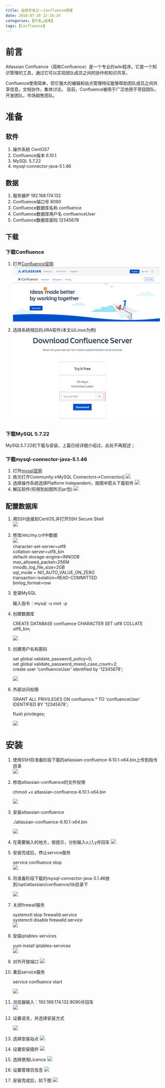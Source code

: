 ```yaml
---
title: 运维开发之——Confluence搭建
date: 2018-07-30 22:16:34
categories: [开发,运维]
tags: [Confluence]
---
```

# 前言
Atlassian Confluence（简称Confluence）是一个专业的wiki程序。它是一个知识管理的工具，通过它可以实现团队成员之间的协作和知识共享。

Confluence使用简单，但它强大的编辑和站点管理特征能够帮助团队成员之间共享信息，文档协作，集体讨论。 目前，Confluence被用于广泛地用于项目团队，开发团队，市场销售团队。

<!--more-->

# 准备
## 软件  
1. 操作系统 CentOS7  
2. Confluence版本 6.10.1
3. MySQL 5.7.22 
4. mysql-connector-java-5.1.46

## 数据
1. 服务器IP 192.168.174.132
2. Confluence端口号 8090
3. Confluence数据库名称 confluence
4. Confluence数据库用户名 confluenceUser
5. Confluence数据库密码 12345678

## 下载 
### 下载Confluence
1. 打开[Confluence官网][1]  
![官网][2]

2. 选择系统相应的JIRA软件(本文以Linux为例) 
![confluence下载][3] 
### 下载MySQL 5.7.22  
MySQL5.7.22的下载与安装，上篇已经详细介绍过，此处不再叙述；  
### 下载mysql-connector-java-5.1.46   
1. 打开[mysql官网][4]
2. 依次打开Community->MySQL Connectors->Connector/j 
![][5]
3. 选择操作系统选择Platform Independent，按图中箭头下载软件 
![][6]  
4. 解压软件(将用到如图所示jar包)
![][7]
## 配置数据库
1. 用SSH连接到CentOS,并打开SSH Secure Shell  
![][8] 
2. 修改/etc/my.cnf中数据   
	![][9]	
	character-set-server=utf8	   
	collation-server=utf8_bin     
	default-storage-engine=INNODB     
	max_allowed_packet=256M	   	
	innodb_log_file_size=2GB     
	sql_mode = NO_AUTO_VALUE_ON_ZERO       
	transaction-isolation=READ-COMMITTED      
	binlog_format=row		  

3. 登录MySQL  
	
	输入指令：mysql -u root -p  
4. 创建数据库  

	CREATE DATABASE confluence CHARACTER SET utf8 COLLATE utf8_bin;     
  
	![][10]   
5. 创建用户名和密码  

	set global validate_password_policy=0;    
	set global validate_password_mixed_case_count=2;    
	create user 'confluenceUser' identified by '12345678';   

	![][11]    
6. 外部访问权限 

	GRANT ALL PRIVILEGES ON confluence.* TO 'confluenceUser' IDENTIFIED BY '12345678';     

	flush privileges;

	![][12]  

# 安装
1. 使用SSH将准备阶段下载的atlassian-confluence-6.10.1-x64.bin上传到指令目录  
![][13]  
2. 修改atlassian-confluence的文件权限 

	chmod +x atlassian-confluence-6.10.1-x64.bin     

	![][14] 
3. 安装atlassian-confluence

	./atlassian-confluence-6.10.1-x64.bin  

	![][15]

4. 在需要输入的地方，按提示，分别输入o,i,1,y并回车 
	![][16]

5. 安装完成后，停止service服务  

	service confluence stop  
	![][17]

6. 将准备阶段下载的mysql-connector-java-5.1.46放到/opt/atlassian/confluence/lib目录下  
  
	![][18]   
7. 关闭firewall服务 
	
	systemctl stop firewalld.service      
	systemctl disable firewalld.service  
	![][19]  
8. 安装iptables-services  

	yum install iptables-services   
	![][20]  

9. 对外开放端口
 ![][21]	
10. 重启service服务  

	service confluence start   

	![][22]

11. 浏览器输入：192.168.174.132:8090并回车  
	![][23]  
12. 设置语言，并选择安装方式

	![][24]  

13. 选择安装站点
![][25]
 
14. 设置安装插件
![][26]  
15. 选择使用Licence
![][27]  
16. 设置管理员信息
![][28]  
17. 安装完成后，如下图
![][29]  




[1]: https://www.atlassian.com/software/confluence
[2]: https://raw.githubusercontent.com/PGzxc/images/master/blog-images/confluence-official-website.png
[3]: https://raw.githubusercontent.com/PGzxc/images/master/blog-images/confluence-download.png
[4]: https://dev.mysql.com/downloads/connector/
[5]: https://raw.githubusercontent.com/PGzxc/images/master/blog-images/confluence-mysql-connect-select.png
[6]: https://raw.githubusercontent.com/PGzxc/images/master/blog-images/confluence-connector-j-download.png
[7]: https://raw.githubusercontent.com/PGzxc/images/master/blog-images/confluence-mysql-connector-j-unzip.png
[8]: https://raw.githubusercontent.com/PGzxc/images/master/blog-images/confluence-ssh.png
[9]: https://raw.githubusercontent.com/PGzxc/images/master/blog-images/confluence-my-cfn.png
[10]: https://raw.githubusercontent.com/PGzxc/images/master/blog-images/confluence-mysql-create-database.png
[11]: https://raw.githubusercontent.com/PGzxc/images/master/blog-images/confluence-mysql-create-user.png
[12]: https://raw.githubusercontent.com/PGzxc/images/master/blog-images/confluence-mysql-user-grant.png
[13]: https://raw.githubusercontent.com/PGzxc/images/master/blog-images/confluence-move-centos.png
[14]: https://raw.githubusercontent.com/PGzxc/images/master/blog-images/confluence-chmod-atlassian.png
[15]: https://raw.githubusercontent.com/PGzxc/images/master/blog-images/confluence-install-atlassia.png
[16]: https://raw.githubusercontent.com/PGzxc/images/master/blog-images/confluence-install-o.png
[17]: https://raw.githubusercontent.com/PGzxc/images/master/blog-images/confluence-service-stop.png
[18]: https://raw.githubusercontent.com/PGzxc/images/master/blog-images/confluence-mysql-connector-j-move.png
[19]: https://raw.githubusercontent.com/PGzxc/images/master/blog-images/confluence-firewall-close.png
[20]: https://raw.githubusercontent.com/PGzxc/images/master/blog-images/confluece-install-iptables.png
[21]: https://raw.githubusercontent.com/PGzxc/images/master/blog-images/confluece-open-port.png
[22]: https://raw.githubusercontent.com/PGzxc/images/master/blog-images/confluence-service-start.png
[23]: https://raw.githubusercontent.com/PGzxc/images/master/blog-images/confluence-setup.png
[24]: https://raw.githubusercontent.com/PGzxc/images/master/blog-images/confluence-language.png
[25]: https://raw.githubusercontent.com/PGzxc/images/master/blog-images/confluence-content-shifan.png
[26]: https://raw.githubusercontent.com/PGzxc/images/master/blog-images/confluence-install-plugins.png
[27]: https://raw.githubusercontent.com/PGzxc/images/master/blog-images/confluence-install-licence.png
[28]: https://raw.githubusercontent.com/PGzxc/images/master/blog-images/confluence-config-sys-admin.png
[29]: https://raw.githubusercontent.com/PGzxc/images/master/blog-images/confluence-homepage.png